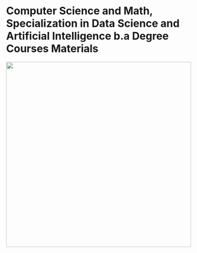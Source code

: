# Computer Science and Math, Specialization in Data Science and Artificial Intelligence b.a Degree Courses Materials
<img src="https://github.com/kggold4/computer-science-b.a-materials/blob/main/images/Ariel_U_logo2.jpg" height="auto" width="500px" align="center">
